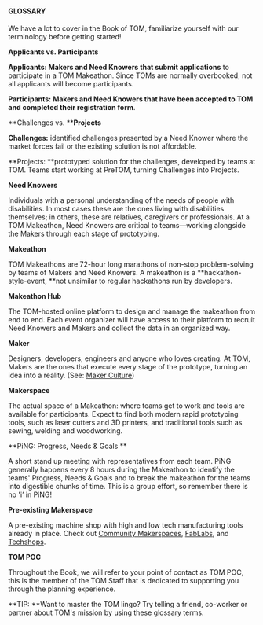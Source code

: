 #### GLOSSARY

We have a lot to cover in the Book of TOM, familiarize yourself with our terminology before getting started!

**Applicants vs. Participants**

**Applicants: **Makers and Need Knowers that submit** applications** to participate in a TOM Makeathon. Since TOMs are normally overbooked, not all applicants will become participants.

**Participants: **Makers and Need Knowers that have been accepted to TOM and completed their** registration form**.

**Challenges vs. ****Projects**

**Challenges:** identified challenges presented by a Need Knower where the market forces fail or the existing solution is not affordable.

**Projects: **prototyped solution for the challenges, developed by teams at TOM. Teams start working at PreTOM, turning Challenges into Projects.

**Need Knowers**

Individuals with a personal understanding of the needs of people with disabilities. In most cases these are the ones living with disabilities themselves; in others, these are relatives, caregivers or professionals. At a TOM Makeathon, Need Knowers are critical  to teams—working alongside the Makers through each stage of prototyping.

**Makeathon**

TOM Makeathons are 72-hour long marathons of non-stop problem-solving by teams of Makers and Need Knowers. A makeathon is a **hackathon-style-event, **not unsimilar to regular hackathons run by developers.

**Makeathon Hub**

The TOM-hosted online platform to design and manage the makeathon from end to end.  Each event organizer will have access to their platform to recruit Need Knowers and Makers and collect the data in an organized way.

**Maker**

Designers, developers, engineers and anyone who loves creating. At TOM, Makers are the ones that execute every stage of the prototype, turning an idea into a reality. (See: [Maker ](https://en.wikipedia.org/wiki/Maker_culture)[Culture](https://en.wikipedia.org/wiki/Maker_culture))



**Makerspace**

The actual space of a Makeathon: where teams get to work and tools are available for participants. Expect to find both modern rapid prototyping tools, such as laser cutters and 3D printers, and traditional tools such as sewing, welding and woodworking.

**PiNG: Progress, Needs & Goals **

A short stand up meeting with representatives from each team. PiNG generally happens every 8 hours during the Makeathon to identify the teams' Progress, Needs & Goals and to break the makeathon for the teams into digestible chunks of time. This is a group effort, so remember there is no 'i’ in PiNG!

**Pre-existing Makerspace**

A pre-existing machine shop with high and low tech manufacturing tools already in place. Check out [Community Makerspaces](http://www.hackerspaces.org/), [FabLabs](https://en.wikipedia.org/wiki/Fab_lab), and [Techshops](http://www.techshop.ws/).

**TOM POC**

Throughout the Book, we will refer to your point of contact as TOM POC, this is the member of the TOM Staff that is dedicated to supporting you through the planning experience.

**TIP: **Want to master the TOM lingo? Try telling a friend, co-worker or partner about TOM's mission by using these glossary terms.
